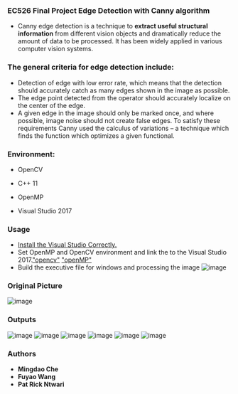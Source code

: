 ### EC526 Final Project Edge Detection with Canny algorithm
- Canny edge detection is a technique to **extract useful structural information** from different vision objects and dramatically reduce the amount of data to be processed. It has been widely applied in various computer vision systems.

### The general criteria for edge detection include: 
- Detection of edge with low error rate, which means that the detection should accurately catch as many edges shown in the image as possible. 
- The edge point detected from the operator should accurately localize on the center of the edge.
- A given edge in the image should only be marked once, and where possible, image noise should not create false edges. To satisfy these requirements Canny used the calculus of variations – a technique which finds the function which optimizes a given functional.

### Environment:
- OpenCV

- C++ 11

- OpenMP

- Visual Studio 2017

### Usage
- [Install the Visual Studio Correctly.](https://docs.microsoft.com/en-us/visualstudio/install/install-visual-studio?view=vs-2019)
- Set OpenMP and OpenCV environment and link the to the Visual Studio 2017.["opencv"](https://docs.opencv.org/master/dd/d6e/tutorial_windows_visual_studio_opencv.html) ["openMP"](https://docs.microsoft.com/en-us/cpp/parallel/openmp/openmp-in-visual-cpp?view=vs-2019)
- Build the executive file for windows and processing the image
![image](https://github.com/wfystx/EC526_Project_Canny/blob/master/Documents/Readme_Images/output.PNG) 
### Original Picture

![image](https://github.com/wfystx/EC526_Project_Canny/blob/master/Documents/Readme_Images/phanSneeze.jpg) 

### Outputs
![image](https://github.com/wfystx/EC526_Project_Canny/blob/master/Documents/Readme_Images/general_1.PNG) 
![image](https://github.com/wfystx/EC526_Project_Canny/blob/master/Documents/Readme_Images/general_2.PNG) 
![image](https://github.com/wfystx/EC526_Project_Canny/blob/master/Documents/Readme_Images/general_3.PNG) 
![image](https://github.com/wfystx/EC526_Project_Canny/blob/master/Documents/Readme_Images/sobel_prewitt.PNG) 
![image](https://github.com/wfystx/EC526_Project_Canny/blob/master/Documents/Readme_Images/Sobel_Robert.PNG) 
![image](https://github.com/wfystx/EC526_Project_Canny/blob/master/Documents/Readme_Images/table.PNG) 

### Authors

* **Mingdao Che** 
* **Fuyao Wang** 
* **Pat Rick Ntwari**
